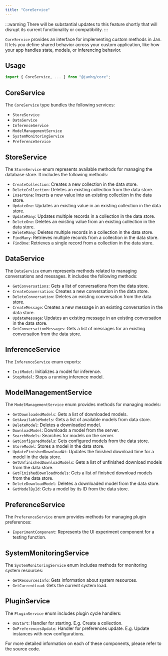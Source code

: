 ```yaml
---
title: "CoreService"
---
```


:::warning
There will be substantial updates to this feature shortly that will disrupt its current functionality or compatibility.
:::

`CoreService` provides an interface for implementing custom methods in Jan.
It lets you define shared behavior across your custom application, like how your app handles state, models, or inferencing behavior.

## Usage

```js
import { CoreService, ... } from "@janhq/core";
```

## CoreService

The `CoreService` type bundles the following services:

- `StoreService`
- `DataService`
- `InferenceService`
- `ModelManagementService`
- `SystemMonitoringService`
- `PreferenceService`

## StoreService

The `StoreService` enum represents available methods for managing the database store. It includes the following methods:

- `CreateCollection`: Creates a new collection in the data store.
- `DeleteCollection`: Deletes an existing collection from the data store.
- `InsertOne`: Inserts a new value into an existing collection in the data store.
- `UpdateOne`: Updates an existing value in an existing collection in the data store.
- `UpdateMany`: Updates multiple records in a collection in the data store.
- `DeleteOne`: Deletes an existing value from an existing collection in the data store.
- `DeleteMany`: Deletes multiple records in a collection in the data store.
- `FindMany`: Retrieves multiple records from a collection in the data store.
- `FindOne`: Retrieves a single record from a collection in the data store.

## DataService

The `DataService` enum represents methods related to managing conversations and messages. It includes the following methods:

- `GetConversations`: Gets a list of conversations from the data store.
- `CreateConversation`: Creates a new conversation in the data store.
- `DeleteConversation`: Deletes an existing conversation from the data store.
- `CreateMessage`: Creates a new message in an existing conversation in the data store.
- `UpdateMessage`: Updates an existing message in an existing conversation in the data store.
- `GetConversationMessages`: Gets a list of messages for an existing conversation from the data store.

## InferenceService

The `InferenceService` enum exports:

- `InitModel`: Initializes a model for inference.
- `StopModel`: Stops a running inference model.

## ModelManagementService

The `ModelManagementService` enum provides methods for managing models:

- `GetDownloadedModels`: Gets a list of downloaded models.
- `GetAvailableModels`: Gets a list of available models from data store.
- `DeleteModel`: Deletes a downloaded model.
- `DownloadModel`: Downloads a model from the server.
- `SearchModels`: Searches for models on the server.
- `GetConfiguredModels`: Gets configured models from the data store.
- `StoreModel`: Stores a model in the data store.
- `UpdateFinishedDownloadAt`: Updates the finished download time for a model in the data store.
- `GetUnfinishedDownloadModels`: Gets a list of unfinished download models from the data store.
- `GetFinishedDownloadModels`: Gets a list of finished download models from the data store.
- `DeleteDownloadModel`: Deletes a downloaded model from the data store.
- `GetModelById`: Gets a model by its ID from the data store.

## PreferenceService

The `PreferenceService` enum provides methods for managing plugin preferences:

- `ExperimentComponent`: Represents the UI experiment component for a testing function.

## SystemMonitoringService

The `SystemMonitoringService` enum includes methods for monitoring system resources:

- `GetResourcesInfo`: Gets information about system resources.
- `GetCurrentLoad`: Gets the current system load.

## PluginService

The `PluginService` enum includes plugin cycle handlers:

- `OnStart`: Handler for starting. E.g. Create a collection.
- `OnPreferencesUpdate`: Handler for preferences update. E.g. Update instances with new configurations.

For more detailed information on each of these components, please refer to the source code.
